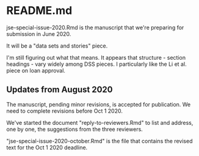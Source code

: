 # README.md

jse-special-issue-2020.Rmd is the manuscript that we're preparing for submission in June 2020. 

It will be a "data sets and stories" piece.

I'm still figuring out what that means. It appears that structure - section headings - vary widely among DSS pieces. I particularly like the Li et al. piece on loan approval.


## Updates from August 2020

The manuscript, pending minor revisions, is accepted for publication. We need to complete revisions before Oct 1 2020. 

We've started the document "reply-to-reviewers.Rmd" to list and address, one by one, the suggestions from the three reviewers.

"jse-special-issue-2020-october.Rmd" is the file that contains the revised text for the Oct 1 2020 deadline.

